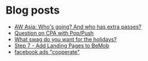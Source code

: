 # Blog posts
<!-- BLOG-POST-LIST:START -->
- [AW Asia: Who&#39;s going? And who has extra passes?](https://afflift.com/f/threads/aw-asia-whos-going-and-who-has-extra-passes.9889/)
- [Question on CPA with Pop/Push](https://afflift.com/f/threads/question-on-cpa-with-pop-push.9894/)
- [What swag do you want for the holidays?](https://afflift.com/f/threads/what-swag-do-you-want-for-the-holidays.9839/)
- [Step 7 - Add Landing Pages to BeMob](https://afflift.com/f/threads/step-7-add-landing-pages-to-bemob.7478/)
- [facebook ads &quot;cooperate&quot;](https://afflift.com/f/threads/facebook-ads-cooperate.9895/)
<!-- BLOG-POST-LIST:END -->
